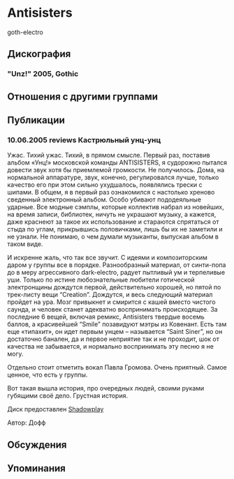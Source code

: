 # Antisisters

goth-electro

## Дискография

### "Unz!" 2005, Gothic




## Отношения с другими группами


## Публикации

### 10.06.2005 reviews Кастрюльный унц-унц

<P>Ужас. Тихий ужас. Тихий, в прямом смысле. Первый раз, поставив альбом «Унц!» московской команды ANTISISTERS, я судорожно пытался довести звук хотя бы приемлемой громкости. Не получилось. Дома, на нормальной аппаратуре, звук, конечно, регулировался лучше, только качество его при этом сильно ухудшалось, появлялись трески с шипами. В общем, я в первый раз ознакомился с настолько хреново сведенный электронный альбом. Особо убивают пододеяльные ударные. Все модные сэмплы, которые коллектив набрал из новейших, на время записи, библиотек, ничуть не украшают музыку, а кажется, даже краснеют за такое их использование и стараются спрятаться от стыда по углам, прикрывшись половичками, лишь бы их не заметили и не узнали. Не понимаю, о чем думали музыканты, выпуская альбом в таком виде. </P>
<P>И искренне жаль, что так все звучит. С идеями и композиторским даром у группы все в порядке. Разнообразный материал, от синти-попа до в меру агрессивного dark-electro, радует пытливый ум и терпеливые уши. Только по истине любознательные любители готической электронщины дождутся первой, действительно хорошей, но пятой по трек-листу вещи “Creation”. Дождутся, и весь следующий материал пройдет на ура. Мозг привыкнет и смирится с кашей вместо чистого саунда, и человек станет адекватно воспринимать происходящее. За последние 6 вещей, включая ремикс, Antisisters твердые восемь баллов, а красивейшей “Smile” позавидуют мэтры из Ковенант. Есть там еще «типахит», он идет первым унцем – называется “Saint Siner”, но он достаточно банален, да и первое неприятие так и не проходит, шок от качества не забывается, и нормально воспринимать эту песню я не могу. </P>
<P>Отдельно стоит отметить вокал Павла Громова. Очень приятный. Самое ценное, что есть у группы.</P>
<P>Вот такая вышла история, про очередных людей, своими руками губящими своё дело. Грустная история.</P>
<P>Диск предоставлен <A href="http://shadowplay.ru/">Shadowplay</A></P>
Автор: Дофф


## Обсуждения


## Упоминания

